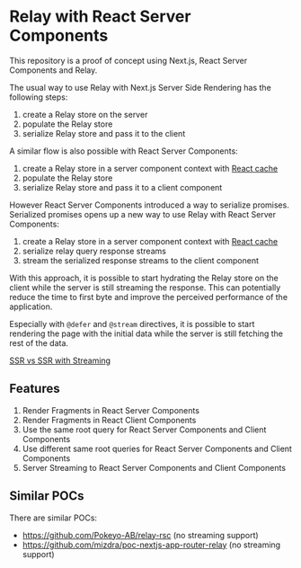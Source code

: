 # Relay with React Server Components

This repository is a proof of concept using Next.js, React Server Components and Relay.

The usual way to use Relay with Next.js Server Side Rendering has the following steps:

1. create a Relay store on the server
2. populate the Relay store
3. serialize Relay store and pass it to the client

A similar flow is also possible with React Server Components:

1. create a Relay store in a server component context with [React cache](https://react.dev/reference/react/cache)
2. populate the Relay store
3. serialize Relay store and pass it to a client component

However React Server Components introduced a way to serialize promises.
Serialized promises opens up a new way to use Relay with React Server Components:

1. create a Relay store in a server component context with [React cache](https://react.dev/reference/react/cache)
2. serialize relay query response streams
3. stream the serialized response streams to the client component

With this approach, it is possible to start hydrating the Relay store on the client while the server is still streaming the response.
This can potentially reduce the time to first byte and improve the perceived performance of the application.

Especially with `@defer` and `@stream` directives, it is possible to start rendering the page with the initial data while the server is still fetching the rest of the data.

[SSR vs SSR with Streaming](https://github.com/tobias-tengler/relay-rsc-poc/assets/4113649/363295b2-5297-47c5-a83b-968d715b9b2c)

## Features

1. Render Fragments in React Server Components
2. Render Fragments in React Client Components
3. Use the same root query for React Server Components and Client Components
4. Use different same root queries for React Server Components and Client Components
5. Server Streaming to React Server Components and Client Components

## Similar POCs

There are similar POCs:

- https://github.com/Pokeyo-AB/relay-rsc (no streaming support)
- https://github.com/mizdra/poc-nextjs-app-router-relay  (no streaming support)
